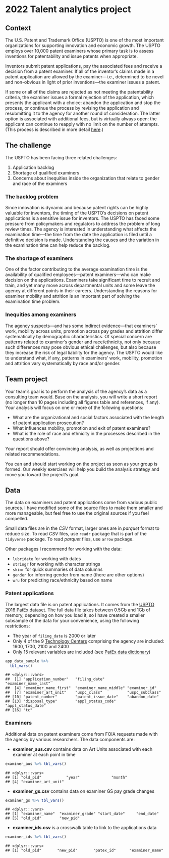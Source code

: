 2022 Talent analytics project
================

## Context

The U.S. Patent and Trademark Office (USPTO) is one of the most
important organizations for supporting innovation and economic growth.
The USPTO employs over 10,000 patent examiners whose primary task is to
assess inventions for patentability and issue patents when appropriate.

Inventors submit patent applications, pay the associated fees and
receive a decision from a patent examiner. If all of the inventor’s
claims made in a patent application are allowed by the examiner—i.e.,
determined to be novel and non-obvious in light of prior inventions—the
examiner issues a patent.

If some or all of the claims are rejected as not meeting the
patentability criteria, the examiner issues a formal rejection of the
application, which presents the applicant with a choice: abandon the
application and stop the process, or continue the process by revising
the application and resubmitting it to the agency for another round of
consideration. The latter option is associated with additional fees, but
is virtually always open: the applicant can continue to reapply with no
limit on the number of attempts. (This process is described in more
detail
[here](https://papers.ssrn.com/sol3/papers.cfm?abstract_id=2995674).)

## The challenge

The USPTO has been facing three related challenges:

1.  Application backlog
2.  Shortage of qualified examiners
3.  Concerns about inequities inside the organization that relate to
    gender and race of the examiners

### The backlog problem

Since innovation is dynamic and because patent rights can be highly
valuable for inventors, the timing of the USPTO’s decisions on patent
applications is a sensitive issue for inventors. The USPTO has faced
some pressure from policymakers and regulators to address the problem of
long review times. The agency is interested in understanding what
affects the examination time—the time from the date the application is
filed until a definitive decision is made. Understanding the causes and
the variation in the examination time can help reduce the backlog.

### The shortage of examiners

One of the factor contributing to the average examination time is the
availability of qualified employees—patent examiners—who can make
decision on the applications. Examiners take significant time to recruit
and train, and yet many move across departmental units and some leave
the agency at different points in their careers. Understanding the
reasons for examiner mobility and attrition is an important part of
solving the examination time problem.

### Inequities among examiners

The agency suspects—and has some indirect evidence—that examiners’ work,
mobility across units, promotion across pay grades and attrition differ
systematically by demographic characteristics. Of special concern are
patterns related to examiner’s gender and race/ethnicity, not only
because such differences may pose obvious ethical challenges, but also
because they increase the risk of legal liability for the agency. The
USPTO would like to understand what, if any, patterns in examiners’
work, mobility, promotion and attrition vary systematically by race
and/or gender.

## Team project

Your team’s goal is to perform the analysis of the agency’s data as a
consulting team would. Base on the analysis, you will write a short
report (no longer than 10 pages including all figures table and
references, if any). Your analysis will focus on one or more of the
following questions:

-   What are the organizational and social factors associated with the
    length of patent application prosecution?
-   What influences mobility, promotion and exit of patent examiners?
-   What is the role of race and ethnicity in the processes described in
    the questions above?

Your report should offer convincing analysis, as well as projections and
related recommendations.

You can and should start working on the project as soon as your group is
formed. Our weekly exercises will help you build the analysis strategy
and move you toward the project’s goal.

## Data

The data on examiners and patent applications come from various public
sources. I have modified some of the source files to make them smaller
and more manageable, but feel free to use the original sources if you
feel compelled.

Small data files are in the *CSV* format, larger ones are in *parquet*
format to reduce size. To read *CSV* files, use `readr` package that is
part of the `tidyverse` package. To read *parquet* files, use `arrow`
package.

Other packages I recommend for working with the data:

-   `lubridate` for working with dates
-   `stringr` for working with character strings
-   `skimr` for quick summaries of data columns
-   `gender` for inferring gender from name (there are other options)
-   `wru` for predicting race/ethnicity based on name

### Patent applications

The largest data file is on patent applications. It comes from the
[USPTO 2016 PatEx
dataset](https://www.uspto.gov/ip-policy/economic-research/research-datasets/patent-examination-research-dataset-public-pair).
The full data file takes between 0.5Gb and 1Gb of memory, depending on
how you load it, so I have created a smaller subsample of the data for
your convenience, using the following restrictions:

-   The year of `filing_date` is 2000 or later
-   Only 4 of the 9 [Technology
    Centers](https://www.uspto.gov/patents/contact-patents/patent-technology-centers-management)
    comprising the agency are included: 1600, 1700, 2100 and 2400
-   Only 15 relevant variables are included (see [PatEx data
    dictionary](https://www.uspto.gov/sites/default/files/documents/Appendix%20A.pdf))

``` r
app_data_sample %>%
  tbl_vars()
```

    ## <dplyr:::vars>
    ##  [1] "application_number"   "filing_date"          "examiner_name_last"  
    ##  [4] "examiner_name_first"  "examiner_name_middle" "examiner_id"         
    ##  [7] "examiner_art_unit"    "uspc_class"           "uspc_subclass"       
    ## [10] "patent_number"        "patent_issue_date"    "abandon_date"        
    ## [13] "disposal_type"        "appl_status_code"     "appl_status_date"    
    ## [16] "tc"

### Examiners

Additional data on patent examiners come from FOIA requests made with
the agency by various researchers. The data components are:

-   **examiner_aus.csv** contains data on Art Units associated with each
    examiner at each point in time

``` r
examiner_aus %>% tbl_vars()
```

    ## <dplyr:::vars>
    ## [1] "old_pid"           "year"              "month"            
    ## [4] "examiner_art_unit"

-   **examiner_gs.csv** contains data on examiner GS pay grade changes

``` r
examiner_gs %>% tbl_vars()
```

    ## <dplyr:::vars>
    ## [1] "examiner_name"  "examiner_grade" "start_date"     "end_date"      
    ## [5] "old_pid"        "new_pid"

-   **examiner_ids.csv** is a crosswalk table to link to the
    applications data

``` r
examiner_ids %>% tbl_vars()
```

    ## <dplyr:::vars>
    ## [1] "old_pid"       "new_pid"       "patex_id"      "examiner_name"
